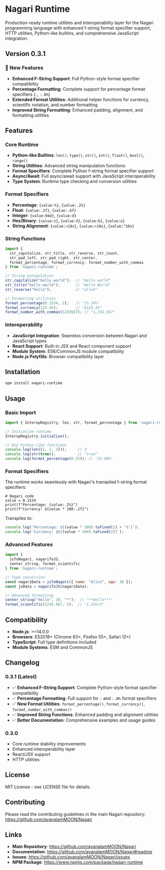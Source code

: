# Nagari Runtime

Production-ready runtime utilities and interoperability layer for the Nagari programming language with enhanced f-string format specifier support, HTTP utilities, Python-like builtins, and comprehensive JavaScript integration.

## Version 0.3.1

### 🎉 New Features
- **Enhanced F-String Support**: Full Python-style format specifier compatibility
- **Percentage Formatting**: Complete support for percentage format specifiers (`:`, `:.N%`)
- **Extended Format Utilities**: Additional helper functions for currency, scientific notation, and number formatting
- **Improved String Formatting**: Enhanced padding, alignment, and formatting utilities

## Features

### Core Runtime
- **Python-like Builtins**: `len()`, `type()`, `str()`, `int()`, `float()`, `bool()`, `range()`
- **String Utilities**: Advanced string manipulation functions
- **Format Specifiers**: Complete Python f-string format specifier support
- **Async/Await**: Full async/await support with JavaScript interoperability
- **Type System**: Runtime type checking and conversion utilities

### Format Specifiers
- **Percentage**: `{value:%}`, `{value:.2%}`
- **Float**: `{value:.2f}`, `{value:.6f}`
- **Integer**: `{value:04d}`, `{value:d}`
- **Hex/Binary**: `{value:x}`, `{value:X}`, `{value:b}`, `{value:o}`
- **String Alignment**: `{value:<10s}`, `{value:>10s}`, `{value:^10s}`

### String Functions
```javascript
import {
  str_capitalize, str_title, str_reverse, str_count,
  str_pad_left, str_pad_right, str_center,
  format_percentage, format_currency, format_number_with_commas
} from 'nagari-runtime';

// String manipulation
str_capitalize("hello world");  // "Hello world"
str_title("hello world");       // "Hello World"
str_reverse("hello");           // "olleh"

// Formatting utilities
format_percentage(0.1534, 2);   // "15.34%"
format_currency(123.45);        // "$123.45"
format_number_with_commas(1234567); // "1,234,567"
```

### Interoperability
- **JavaScript Integration**: Seamless conversion between Nagari and JavaScript types
- **React Support**: Built-in JSX and React component support
- **Module System**: ES6/CommonJS module compatibility
- **Node.js Polyfills**: Browser compatibility layer

## Installation

```bash
npm install nagari-runtime
```

## Usage

### Basic Import
```javascript
import { InteropRegistry, len, str, format_percentage } from 'nagari-runtime';

// Initialize runtime
InteropRegistry.initialize();

// Use Python-like functions
console.log(len([1, 2, 3]));     // 3
console.log(str(true));          // "true"
console.log(format_percentage(0.25)); // "25.00%"
```

### Format Specifiers
The runtime works seamlessly with Nagari's transpiled f-string format specifiers:

```nagari
# Nagari code
value = 0.1534
print(f"Percentage: {value:.2%}")
print(f"Currency: ${value * 100:.2f}")
```

Transpiles to:
```javascript
console.log(`Percentage: ${(value * 100).toFixed(2) + '%'}`);
console.log(`Currency: $${(value * 100).toFixed(2)}`);
```

### Advanced Features
```javascript
import {
  jsToNagari, nagariToJS,
  center_string, format_scientific
} from 'nagari-runtime';

// Type conversion
const nagariData = jsToNagari({ name: "Alice", age: 30 });
const jsData = nagariToJS(nagariData);

// Advanced formatting
center_string("Hello", 10, "*");  // "**Hello***"
format_scientific(1234.567, 2);  // "1.23e+3"
```

## Compatibility

- **Node.js**: >=14.0.0
- **Browsers**: ES2018+ (Chrome 63+, Firefox 55+, Safari 12+)
- **TypeScript**: Full type definitions included
- **Module Systems**: ESM and CommonJS

## Changelog

### 0.3.1 (Latest)
- ✅ **Enhanced F-String Support**: Complete Python-style format specifier compatibility
- ✅ **Percentage Formatting**: Full support for `:` and `:.N%` format specifiers
- ✅ **New Format Utilities**: `format_percentage()`, `format_currency()`, `format_number_with_commas()`
- ✅ **Improved String Functions**: Enhanced padding and alignment utilities
- ✅ **Better Documentation**: Comprehensive examples and usage guides

### 0.3.0
- Core runtime stability improvements
- Enhanced interoperability layer
- React/JSX support
- HTTP utilities

## License

MIT License - see LICENSE file for details.

## Contributing

Please read the contributing guidelines in the main Nagari repository: https://github.com/ayanalamMOON/Nagari

## Links

- **Main Repository**: https://github.com/ayanalamMOON/Nagari
- **Documentation**: https://github.com/ayanalamMOON/Nagari#readme
- **Issues**: https://github.com/ayanalamMOON/Nagari/issues
- **NPM Package**: https://www.npmjs.com/package/nagari-runtime
